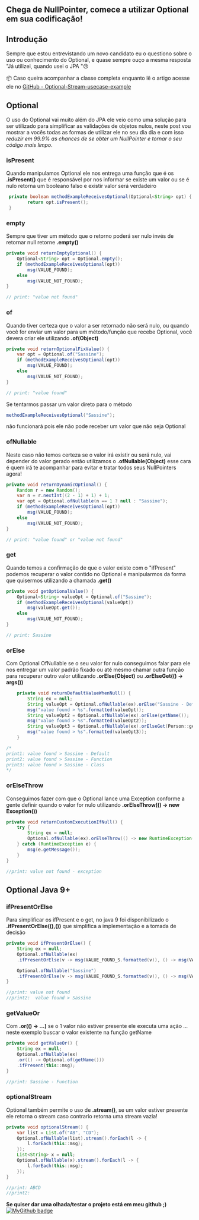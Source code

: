 ## Chega de NullPointer, comece a utilizar Optional em sua codificação!

## Introdução
Sempre que estou entrevistando um novo candidato eu o questiono sobre o uso ou conhecimento do Optional, e quase sempre ouço a mesma resposta "Já utilizei, quando usei o JPA "😢

📦 Caso queira acompanhar a classe completa enquanto lê o artigo acesse ele no [GitHub - Optional-Stream-usecase-example](https://github.com/Sassine/optional-stream-usecase-example/blob/main/src/main/java/com/github/sassine/api/OptionalUseCase.java)

## Optional
O uso do Optional vai muito além do JPA ele veio como uma solução para ser utilizado para simplificar as validações de objetos nulos, neste post vou mostrar a vocês todas as formas de utilizar ele no seu dia dia e com isso *reduzir em 99.9% as chances de se obter um NullPointer e tornar o seu código mais limpo*.

###  isPresent
Quando manipulamos Optional ele nos entrega uma função que é os **.isPresent()** que é responsável por nos informar se existe um valor ou se é nulo retorna um booleano falso e existir valor será verdadeiro

```java
 private boolean methodExampleReceivesOptional(Optional<String> opt) {
		return opt.isPresent();
 }
```

###  empty
Sempre que tiver um método que o retorno poderá ser nulo invés de retornar null retorne **.empty()**

```java
private void returnEmptyOptional() {
	Optional<String> opt = Optional.empty();
	if (methodExampleReceivesOptional(opt))
		msg(VALUE_FOUND);
	else
		msg(VALUE_NOT_FOUND);
}

// print: "value not found"
``` 

### of
Quando tiver certeza que o valor a ser retornado não será nulo, ou quando você for enviar um valor para um método/função que recebe Optional, você devera criar ele utilizando **.of(Object)**

```java
private void returnOptionalFixValue() {
	var opt = Optional.of("Sassine");
	if (methodExampleReceivesOptional(opt))
		msg(VALUE_FOUND);
	else
		msg(VALUE_NOT_FOUND);
}

// print: "value found"
``` 
Se tentarmos passar um valor direto para o método 
```java
methodExampleReceivesOptional("Sassine");
``` 
não funcionará pois ele não pode receber um valor que não seja Optional<T>

### ofNullable
Neste caso não temos certeza se o valor irá existir ou será nulo, vai depender do valor gerado então utilizamos o **.ofNullable(Object)** esse cara é quem irá te acompanhar para evitar e tratar todos seus NullPointers agora!


```java
private void returnDynamicOptional() {
	Random r = new Random();
	var n = r.nextInt((2 - 1) + 1) + 1;
	var opt = Optional.ofNullable(n == 1 ? null : "Sassine");
	if (methodExampleReceivesOptional(opt))
		msg(VALUE_FOUND);
	else
		msg(VALUE_NOT_FOUND);
}

// print: "value found" or "value not found"
``` 

### get
Quando temos a confirmação de que o valor existe com o "ifPresent" podemos recuperar o valor contido no Optional e manipularmos da forma que quisermos utilizando a chamada **.get()**

```java
private void getOptionalValue() {
	Optional<String> valueOpt = Optional.of("Sassine");
	if (methodExampleReceivesOptional(valueOpt))
		msg(valueOpt.get());
	else
		msg(VALUE_NOT_FOUND);
}

// print: Sassine
``` 
### orElse
Com Optional OfNullable se o seu valor for nulo conseguimos falar para ele nos entregar um valor padrão fixado ou até mesmo chamar outra função para recuperar outro valor utilizando **.orElse(Object)** ou **.orElseGet(() -> args())**

```java
	private void returnDefaultValueWhenNull() {
		String ex = null;
		String valueOpt = Optional.ofNullable(ex).orElse("Sassine - Default");
		msg("value found > %s".formatted(valueOpt));
		String valueOpt2 = Optional.ofNullable(ex).orElse(getName());
		msg("value found > %s".formatted(valueOpt2));
		String valueOpt3 = Optional.ofNullable(ex).orElseGet(Person::getName);
		msg("value found > %s".formatted(valueOpt3));
	}

/* 
print1: value found > Sassine - Default
print2: value found > Sassine - Function
print3: value found > Sassine - Class
*/

``` 
### orElseThrow
Conseguimos fazer com que o Optional lance uma Exception conforme a gente definir quando o valor for nulo utilizando **.orElseThrow(() -> new Exception())**

```java
private void returnCustomExecutionIfNull() {
	try {
		String ex = null;
		Optional.ofNullable(ex).orElseThrow(() -> new RuntimeException("value not found - exception"));
	} catch (RuntimeException e) {
		msg(e.getMessage());
	}
}

//print: value not found - exception
``` 
## Optional Java 9+

### ifPresentOrElse
Para simplificar os ifPresent e o get, no java 9 foi disponibilizado o **.ifPresentOrElse((),())** que simplifica a implementação e a tomada de decisão 

```java
private void ifPresentOrElse() {
	String ex = null;
	Optional.ofNullable(ex)
	.ifPresentOrElse(v -> msg(VALUE_FOUND_S.formatted(v)), () -> msg(VALUE_NOT_FOUND));

	Optional.ofNullable("Sassine")
	.ifPresentOrElse(v -> msg(VALUE_FOUND_S.formatted(v)), () -> msg(VALUE_NOT_FOUND));
}

//print: value not found
//print2:  value found > Sassine
``` 
### getValueOr
Com **.or(() -> ...)** se o 1 valor não estiver presente ele executa uma ação ... neste exemplo buscar o valor existente na função getName

```java
private void getValueOr() {
	String ex = null;
	Optional.ofNullable(ex)
	.or(() -> Optional.of(getName()))
	.ifPresent(this::msg);
}

//print: Sassine - Function
``` 
### optionalStream
Optional também permite o uso de **.stream()**, se um valor estiver presente ele retorna o stream caso contrario retorna uma stream vazia!

```java
private void optionalStream() {
	var list = List.of("AB", "CD");
	Optional.ofNullable(list).stream().forEach(l -> {
		l.forEach(this::msg);
	});
	List<String> x = null;
	Optional.ofNullable(x).stream().forEach(l -> {
		l.forEach(this::msg);
	});
}

//print: ABCD
//print2: 
``` 
**Se quiser dar uma olhada/testar o projeto está em meu github ;)**
 [![MyGithub badge](https://img.shields.io/badge/GHITHUB-Optional_Stream_usecase_example-blueviolet.svg?style=for-the-badge)](https://github.com/Sassine/optional-stream-usecase-example)
